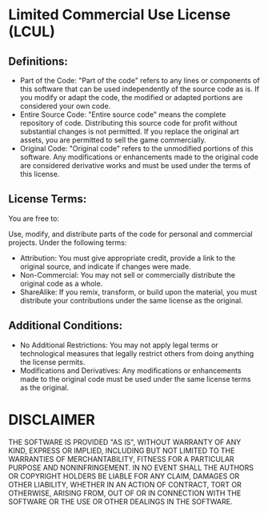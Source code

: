 # Limited Commercial Use License (LCUL)

## Definitions:
- Part of the Code: "Part of the code" refers to any lines or components of this software that can be used independently of the source code as is. If you modify or adapt the code, the modified or adapted portions are considered your own code.
- Entire Source Code: "Entire source code" means the complete repository of code. Distributing this source code for profit without substantial changes is not permitted. If you replace the original art assets, you are permitted to sell the game commercially.
- Original Code: "Original code" refers to the unmodified portions of this software. Any modifications or enhancements made to the original code are considered derivative works and must be used under the terms of this license.

## License Terms:
You are free to:

Use, modify, and distribute parts of the code for personal and commercial projects.
Under the following terms:

- Attribution: You must give appropriate credit, provide a link to the original source, and indicate if changes were made.
- Non-Commercial: You may not sell or commercially distribute the original code as a whole.
- ShareAlike: If you remix, transform, or build upon the material, you must distribute your contributions under the same license as the original.

## Additional Conditions:

- No Additional Restrictions: You may not apply legal terms or technological measures that legally restrict others from doing anything the license permits.
- Modifications and Derivatives: Any modifications or enhancements made to the original code must be used under the same license terms as the original.

# **DISCLAIMER**
THE SOFTWARE IS PROVIDED "AS IS", WITHOUT WARRANTY OF ANY KIND, EXPRESS OR
IMPLIED, INCLUDING BUT NOT LIMITED TO THE WARRANTIES OF MERCHANTABILITY,
FITNESS FOR A PARTICULAR PURPOSE AND NONINFRINGEMENT. IN NO EVENT SHALL THE
AUTHORS OR COPYRIGHT HOLDERS BE LIABLE FOR ANY CLAIM, DAMAGES OR OTHER
LIABILITY, WHETHER IN AN ACTION OF CONTRACT, TORT OR OTHERWISE, ARISING FROM,
OUT OF OR IN CONNECTION WITH THE SOFTWARE OR THE USE OR OTHER DEALINGS IN THE
SOFTWARE.


